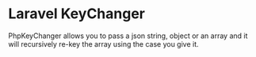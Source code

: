 # Laravel KeyChanger

PhpKeyChanger allows you to pass a json string, object or an array and it will recursively re-key the array using the case you give it.

